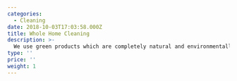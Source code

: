 ```yaml
---
categories:
  - Cleaning
date: 2018-10-03T17:03:58.000Z
title: Whole Home Cleaning
description: >-
  We use green products which are completely natural and environmentally safe. We offer one time servicing or recurring to fit consumer needs. Will send a cleaning pro to sit down and go over all clients needs and locate problem areas to ensure full understanding of scope of work. Here at JJ Handyman we dedicate our time and work to customer satisfaction. 
type: ''
price: ''
weight: 1
---
```



